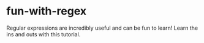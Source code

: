 # fun-with-regex
Regular expressions are incredibly useful and can be fun to learn! Learn the ins and outs with this tutorial.
